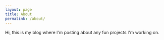 ```yaml
---
layout: page
title: About
permalink: /about/
---
```


Hi, this is my blog where I'm posting about any fun projects I'm working on.
